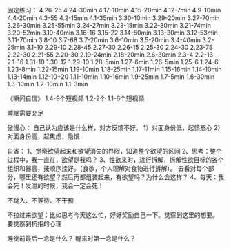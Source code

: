 固定练习：
4.26-25
4.24-30min
4.17-10min
4.15-20min
4.12-7min
4.9-10min
4.4-20min
4.3-55
4.2-15min
4.1-35min
3.30-10min
3.29-20min
3.27-70min
3.26-30min
3.25-55min
3.24-27min
3.23-15min
3.22-80min
3.21-74min
3.20-52min
3.19-40min
3.16-16
3.15-22
3.14-50min
3.13-30min
3.12-53min
3.11-70min
3.8-10
3.7-68
3.7-20min
3.6-10min
3.5-20min
3.4-40min
3.2-25min
3.1-10
2.29-10
2.28-45
2.27-30
2.26-15
2.25-30
2.24-30
2.23-75
2.22-30
2.21-55
2.20-30
2.19-24min
2.18-20min
2.6-30min
2.3-4
2.2-13
2.1-16
1.31-10
1.30-12
1.29-10
1.28-5min
1.27-6min
1.26-5min
1.25-6
1.24-6
1.23-8min
1.22-15min
1.19-10min
1.18-25min
1.17-11min
1.15-16min
1.14-10min
1.13-14min
1.12-10+20
1.11-10min
1.10-16min
1.9-25min
1.7-5min
1.6-30min
1.3-10min
1.2-10min
1.1-3min

《瞬间自信》
1.4-9个短视频
1.2-2个
1.1-6个短视频

睡眠需要充足

傲慢心：
自己认为应该是什么样，对方反馈不好。
1）对面身份低，起愤怒心
2）对面身份高，起焦虑，隐恨

自省：
1、觉察欲望起来和欲望消失的界限，知道整个欲望的区间
2、思考：整个过程中，我一直在，欲望是我吗？
3、性欲来时，进行拆解，拆解性欲目标的各个组织和器官，按顺序挂好。（食欲，个人理解对食物进行拆解）。
去看对每个部分，哪里还有欲望？然后再都组装起来，有欲望吗？为什么会这样？
4、每天：我会死！发泄的时候，我会一定会死！

不跳入、不等待、不干预

不拉过来欲望：比如思考今天这么忙，好好奖励自己一下。觉察到这里的想要。
要觉察到抗拒的心理


睡觉前最后一念是什么？
醒来时第一念是什么？

